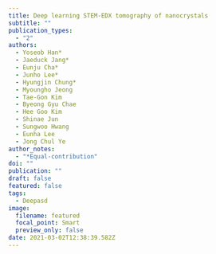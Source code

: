```yaml
---
title: Deep learning STEM-EDX tomography of nanocrystals
subtitle: ""
publication_types:
  - "2"
authors:
  - Yoseob Han*
  - Jaeduck Jang*
  - Eunju Cha*
  - Junho Lee*
  - Hyungjin Chung*
  - Myoungho Jeong
  - Tae-Gon Kim
  - Byeong Gyu Chae
  - Hee Goo Kim
  - Shinae Jun
  - Sungwoo Hwang
  - Eunha Lee
  - Jong Chul Ye
author_notes:
  - "*Equal-contribution"
doi: ""
publication: ""
draft: false
featured: false
tags:
  - Deepasd
image:
  filename: featured
  focal_point: Smart
  preview_only: false
date: 2021-03-02T12:38:39.582Z
---
```

